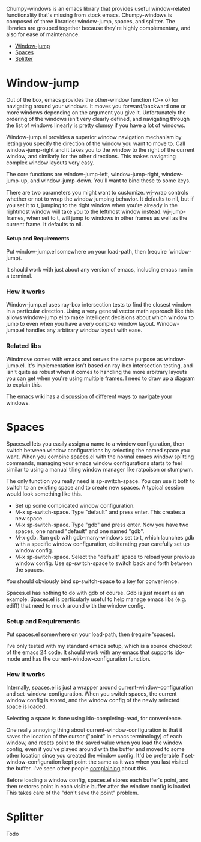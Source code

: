 Chumpy-windows is an emacs library that provides useful window-related functionality that's missing from stock emacs. Chumpy-windows is composed of three libraries: window-jump, spaces, and splitter. The libraries are grouped together because they're highly complementary, and also for ease of maintenance.

- [Window-jump](#window-jump)
- [Spaces](#spaces)
- [Splitter](#splitter)

Window-jump
===========

Out of the box, emacs provides the other-window function (C-x o) for navigating around your windows. It moves you forward/backward one or more windows depending on the argument you give it. Unfortunately the ordering of the windows isn't very clearly defined, and navigating through the list of windows linearly is pretty clumsy if you have a lot of windows.

Window-jump.el provides a superior window navigation mechanism by letting you specify the direction of the window you want to move to. Call window-jump-right and it takes you to the window to the right of the current window, and similarly for the other directions. This makes navigating complex window layouts very easy.

The core functions are window-jump-left, window-jump-right, window-jump-up, and window-jump-down. You'll want to bind these to some keys.

There are two parameters you might want to customize. wj-wrap controls whether or not to wrap the window jumping behavior. It defaults to nil, but if you set it to t, jumping to the right window when you're already in the rightmost window will take you to the leftmost window instead. wj-jump-frames, when set to t, will jump to windows in other frames as well as the current frame. It defaults to nil.

#### Setup and Requirements

Put window-jump.el somewhere on your load-path, then (require 'window-jump).

It should work with just about any version of emacs, including emacs run in a terminal.

### How it works

Window-jump.el uses ray-box intersection tests to find the closest window in a particular direction. Using a very general vector math approach like this allows window-jump.el to make intelligent decisions about which window to jump to even when you have a very complex window layout. Window-jump.el handles any arbitrary window layout with ease.

### Related libs

Windmove comes with emacs and serves the same purpose as window-jump.el. It's implementation isn't based on ray-box intersection testing, and isn't quite as robust when it comes to handling the more arbitrary layouts you can get when you're using multiple frames. I need to draw up a diagram to explain this.

The emacs wiki has a [discussion](http://www.emacswiki.org/emacs/CategoryWindows) of different ways to navigate your windows.

Spaces
======

Spaces.el lets you easily assign a name to a window configuration, then switch between window configurations by selecting the named space you want. When you combine spaces.el with the normal emacs window splitting commands, managing your emacs window configurations starts to feel similar to using a manual tiling window manager like ratpoison or stumpwm.

The only function you really need is sp-switch-space. You can use it both to switch to an existing space and to create new spaces. A typical session would look something like this.

* Set up some complicated window configuration.
* M-x sp-switch-space. Type "default" and press enter. This creates a new space.
* M-x sp-switch-space. Type "gdb" and press enter. Now you have two spaces, one named "default" and one named "gdb".
* M-x gdb. Run gdb with gdb-many-windows set to t, which launches gdb with a specific window configuration, obliterating your carefully set up window config.
* M-x sp-switch-space. Select the "default" space to reload your previous window config. Use sp-switch-space to switch back and forth between the spaces.

You should obviously bind sp-switch-space to a key for convenience.

Spaces.el has nothing to do with gdb of course. Gdb is just meant as an example. Spaces.el is particularly useful to help manage emacs libs (e.g. ediff) that need to muck around with the window config.

### Setup and Requirements

Put spaces.el somewhere on your load-path, then (require 'spaces).

I've only tested with my standard emacs setup, which is a source checkout of the emacs 24 code. It should work with any emacs that supports ido-mode and has the current-window-configuration function.

### How it works

Internally, spaces.el is just a wrapper around current-window-configuration and set-window-configuration. When you switch spaces, the current window config is stored, and the window config of the newly selected space is loaded.

Selecting a space is done using ido-completing-read, for convenience.

One really annoying thing about current-window-configuration is that it saves the location of the cursor ("point" in emacs terminology) of each window, and resets point to the saved value when you load the window config, even if you've played around with the buffer and moved to some other location since you created the window config. It'd be preferable if set-window-configuration kept point the same as it was when you last visited the buffer. I've seen other people [complaining](http://stackoverflow.com/questions/5830494/windows-configuration-to-registers/) about this.

Before loading a window config, spaces.el stores each buffer's point, and then restores point in each visible buffer after the window config is loaded. This takes care of the "don't save the point" problem.

Splitter
========

Todo
